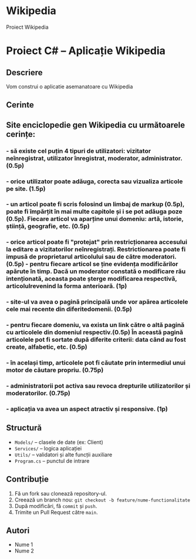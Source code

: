 # Wikipedia
Proiect Wikipedia


# Proiect C# – Aplicație Wikipedia

## Descriere
Vom construi o aplicatie asemanatoare cu Wikipedia


## Cerinte 
  ## Site enciclopedie gen Wikipedia cu următoarele cerințe:
### - să existe cel puțin 4 tipuri de utilizatori: vizitator neînregistrat, utilizator înregistrat, moderator, administrator. (0.5p)
### - orice utilizator poate adăuga, corecta sau vizualiza articole pe site. (1.5p)
### - un articol poate fi scris folosind un limbaj de markup (0.5p), poate fi împărțit în mai multe capitole și i se pot adăuga poze (0.5p). Fiecare articol va aparține unui domeniu: artă, istorie, știință, geografie, etc. (0.5p)
### - orice articol poate fi "protejat" prin restricționarea accesului la editare a vizitatorilor neînregistrați. Restrictionarea poate fi impusă de proprietarul articolului sau de către moderatori. (0.5p) - pentru fiecare articol se ține evidența modificărilor apărute în timp. Dacă un moderator constată o modificare rău intenționată, aceasta poate șterge modificarea respectivă, articolulrevenind la forma anterioară. (1p)
### - site-ul va avea o pagină principală unde vor apărea articolele cele mai recente din diferitedomenii. (0.5p)
### - pentru fiecare domeniu, va exista un link către o altă pagină cu articolele din domeniul respectiv.(0.5p) În această pagină articolele pot fi sortate după diferite criterii: data când au fost create, alfabetic, etc. (0.5p)
### - în același timp, articolele pot fi căutate prin intermediul unui motor de căutare propriu. (0.75p)
### - administratorii pot activa sau revoca drepturile utilizatorilor și moderatorilor. (0.75p)
### - aplicația va avea un aspect atractiv și responsive. (1p)

## Structură
- `Models/` – clasele de date (ex: Client)
- `Services/` – logica aplicației
- `Utils/` – validatori și alte funcții auxiliare
- `Program.cs` – punctul de intrare

## Contribuție
1. Fă un fork sau clonează repository-ul.
2. Creează un branch nou: `git checkout -b feature/nume-functionalitate`
3. După modificări, fă `commit` și `push`.
4. Trimite un Pull Request către `main`.

## Autori
- Nume 1
- Nume 2
